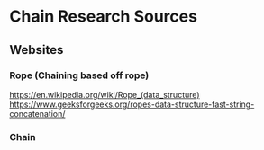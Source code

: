 # Chain Research Sources

## Websites

### Rope (Chaining based off rope)
https://en.wikipedia.org/wiki/Rope_(data_structure)
https://www.geeksforgeeks.org/ropes-data-structure-fast-string-concatenation/


### Chain

